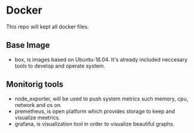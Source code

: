 # Docker
This repo will kept all docker files.

## Base Image
- box, is images based on Ubuntu-16.04. It's already included neccesary tools to develop and operate system.

## Monitorig tools
- node_exporter, will be used to push system metrics such memory, cpu, network and os on.
- premetheus, is open platform which provides storage to keep and visualize meetrics.
- grafana, is visualization tool in order to visualize beautiful graphs.
